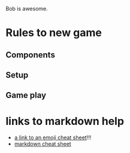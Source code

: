 Bob is awesome.           

# Rules to new game

## Components

## Setup

## Game play

# links to markdown help
- [a link to an emoji cheat sheet](https://www.webfx.com/tools/emoji-cheat-sheet/)!!!
- [markdown cheat sheet](https://github.com/adam-p/markdown-here/wiki/Markdown-Cheatsheet)
